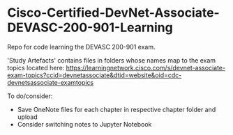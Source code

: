 # Cisco-Certified-DevNet-Associate-DEVASC-200-901-Learning
Repo for code learning the DEVASC 200-901 exam.

'Study Artefacts' contains files in folders whose names map to the exam topics located here: https://learningnetwork.cisco.com/s/devnet-associate-exam-topics?ccid=devnetassociate&dtid=website&oid=cdc-devnetsassociate-examtopics

To do/consider:
* Save OneNote files for each chapter in respective chapter folder and upload
* Consider switching notes to Jupyter Notebook

